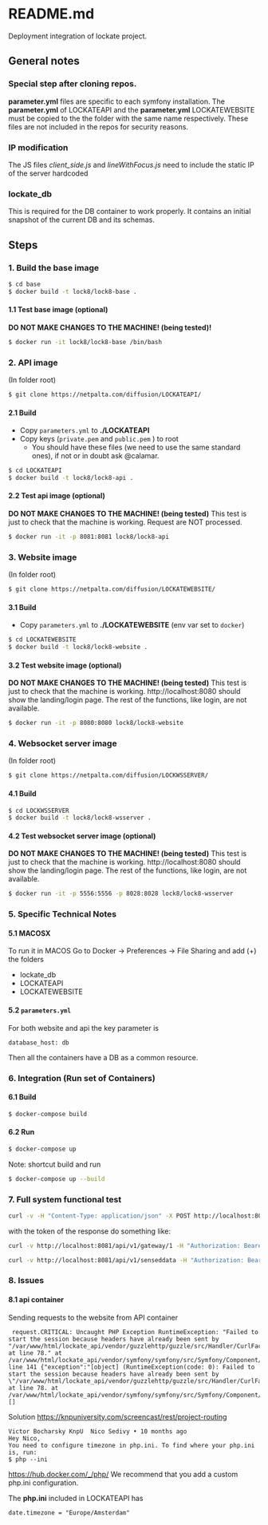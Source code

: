 # README.md

Deployment integration of lockate project.

## General notes

### Special step after cloning repos.

**parameter.yml** files are specific to each symfony installation.
The **parameter.yml** of LOCKATEAPI and the **parameter.yml** LOCKATEWEBSITE
must be copied to the the folder with the same name respectively.
These files are not included in the repos for security reasons.

### IP modification

The JS files *client_side.js* and *lineWithFocus.js* need to include the static IP of the server hardcoded

### lockate_db

This is required for the DB container to work properly.
It contains an initial snapshot of the current DB and its schemas.

## Steps

### 1. Build the base image

```bash
$ cd base
$ docker build -t lock8/lock8-base .
```

#### 1.1 Test base image (optional)
**DO NOT MAKE CHANGES TO THE MACHINE! (being tested)!**
```bash
$ docker run -it lock8/lock8-base /bin/bash
```

### 2. API image

(In folder root)

```bash
$ git clone https://netpalta.com/diffusion/LOCKATEAPI/
```

#### 2.1 Build

- Copy `parameters.yml` to **./LOCKATEAPI**
- Copy keys (`private.pem`  and `public.pem` ) to root
    - You should have these files (we need to use the same standard ones), 
      if not or in doubt ask @calamar.

```bash
$ cd LOCKATEAPI
$ docker build -t lock8/lock8-api .
```

#### 2.2 Test api image (optional)

**DO NOT MAKE CHANGES TO THE MACHINE! (being tested)**
This test is just to check that the machine is working.
Request are NOT processed.
```bash
$ docker run -it -p 8081:8081 lock8/lock8-api
```

### 3. Website image

(In folder root)

```bash
$ git clone https://netpalta.com/diffusion/LOCKATEWEBSITE/
```

#### 3.1 Build

- Copy `parameters.yml` to **./LOCKATEWEBSITE** (env var set to `docker`)

```bash
$ cd LOCKATEWEBSITE
$ docker build -t lock8/lock8-website .
```

#### 3.2 Test website image (optional)

**DO NOT MAKE CHANGES TO THE MACHINE! (being tested)**
This test is just to check that the machine is working.
http://localhost:8080 should show the landing/login page.
The rest of the functions, like login, are not available.  
```bash
$ docker run -it -p 8080:8080 lock8/lock8-website
```

### 4. Websocket server image

(In folder root)

```bash
$ git clone https://netpalta.com/diffusion/LOCKWSSERVER/
```

#### 4.1 Build

```bash
$ cd LOCKWSSERVER
$ docker build -t lock8/lock8-wsserver .
```

#### 4.2 Test websocket server image (optional)

**DO NOT MAKE CHANGES TO THE MACHINE! (being tested)**
This test is just to check that the machine is working.
http://localhost:8080 should show the landing/login page.
The rest of the functions, like login, are not available.  
```bash
$ docker run -it -p 5556:5556 -p 8028:8028 lock8/lock8-wsserver
```

### 5. Specific Technical Notes

#### 5.1 MACOSX

To run it in MACOS 
Go to Docker -> Preferences -> File Sharing and add (+) the folders
- lockate_db
- LOCKATEAPI
- LOCKATEWEBSITE

#### 5.2 `parameters.yml`

For both website and api the key parameter is
```
database_host: db
```
Then all the containers have a DB as a common resource.

### 6. Integration (Run set of Containers)

#### 6.1 Build

```bash
$ docker-compose build
```

#### 6.2 Run

```bash
$ docker-compose up
```

Note: shortcut build and run 
```bash
$ docker-compose up --build
```

### 7. Full system functional test

```bash
curl -v -H "Content-Type: application/json" -X POST http://localhost:8081/api/v1/tokens -H "X-AUTH-TOKEN: schmier" -u uno:uno
```

with the token of the response do something like:
```bash
curl -v http://localhost:8081/api/v1/gateway/1 -H "Authorization: Bearer <token>"
```
```bash
curl -v http://localhost:8081/api/v1/senseddata -H "Authorization: Bearer <token>" -X POST -d '<lockate json packet>' 
```

### 8. Issues

#### 8.1 api container
Sending requests to the website from API container
```
 request.CRITICAL: Uncaught PHP Exception RuntimeException: "Failed to start the session because headers have already been sent by "/var/www/html/lockate_api/vendor/guzzlehttp/guzzle/src/Handler/CurlFactory.php" at line 78." at /var/www/html/lockate_api/vendor/symfony/symfony/src/Symfony/Component/HttpFoundation/Session/Storage/NativeSessionStorage.php line 141 {"exception":"[object] (RuntimeException(code: 0): Failed to start the session because headers have already been sent by \"/var/www/html/lockate_api/vendor/guzzlehttp/guzzle/src/Handler/CurlFactory.php\" at line 78. at /var/www/html/lockate_api/vendor/symfony/symfony/src/Symfony/Component/HttpFoundation/Session/Storage/NativeSessionStorage.php:141)"} []
```

Solution
https://knpuniversity.com/screencast/rest/project-routing
```
Victor Bocharsky KnpU  Nico Sedivy • 10 months ago
Hey Nico,
You need to configure timezone in php.ini. To find where your php.ini is, run:
$ php --ini
```

https://hub.docker.com/_/php/
We recommend that you add a custom php.ini configuration. 

The **php.ini** included in LOCKATEAPI has 
```
date.timezone = "Europe/Amsterdam"
```
